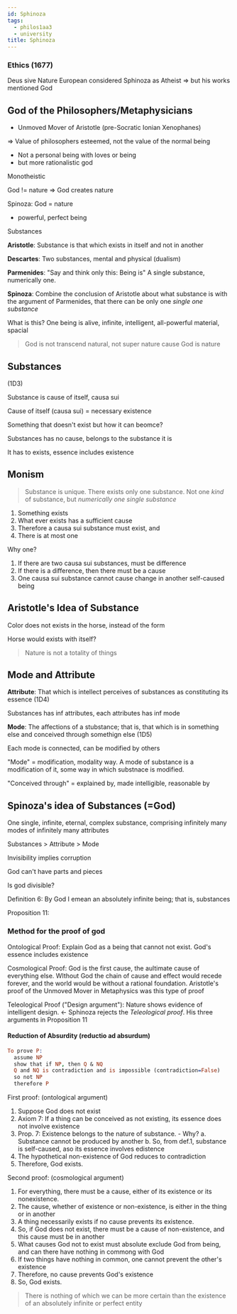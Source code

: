 ```yaml
---
id: Sphinoza
tags:
  - philos1aa3
  - university
title: Sphinoza
---
```


### Ethics (1677)

Deus sive Nature
European considered Sphinoza as Atheist => but his works mentioned God

## God of the Philosophers/Metaphysicians

- Unmoved Mover of Aristotle (pre-Socratic Ionian Xenophanes)

=> Value of philosophers esteemed, not the value of the normal being

- Not a personal being with loves or being
- but more rationalistic god

Monotheistic

God != nature => God creates nature

Spinoza: God = nature

- powerful, perfect being

Substances

**Aristotle**: Substance is that which exists in itself and not in another

**Descartes**: Two substances, mental and physical (dualism)

**Parmenides**: "Say and think only this: Being is" A single substance, numerically one.

**Spinoza**: Combine the conclusion of Aristotle about what substance is with the argument of Parmenides, that there can be only one _single one substance_

What is this?
One being is alive, infinite, intelligent, all-powerful
material, spacial

> God is not transcend natural, not super nature cause
> God is nature

## Substances

(1D3)

Substance is cause of itself, causa sui

Cause of itself (causa sui) = necessary existence

Something that doesn't exist but how it can beomce?

Substances has no cause, belongs to the substance it is

It has to exists, essence includes existence

## Monism

> Substance is unique. There exists only one substance. Not one _kind_ of substance, but _numerically one single substance_

1. Something exists
2. What ever exists has a sufficient cause
3. Therefore a causa sui substance must exist, and
4. There is at most one

Why one?

1. If there are two causa sui substances, must be difference
2. If there is a difference, then there must be a cause
3. One causa sui substance cannot cause change in another self-caused being

## Aristotle's Idea of Substance

Color does not exists in the horse, instead of the form

Horse would exists with itself?

> Nature is not a totality of things

## Mode and Attribute

**Attribute**: That which is intellect perceives of substances as constituting its essence (1D4)

Substances has inf attributes, each attributes has inf mode

**Mode**: The affections of a stubstance; that is, that which is in something else and conceived through somethign else (1D5)

Each mode is connected, can be modified by others

"Mode" = modification, modality way. A mode of substance is a modification of it, some way in which substnace is modified.

"Conceived through" = explained by, made intelligible, reasonable by

## Spinoza's idea of Substances (=God)

One single, infinite, eternal, complex substance, comprising infinitely many modes of infinitely many attributes

Substances > Attribute > Mode

Invisibility implies corruption

God can't have parts and pieces

Is god divisible?

Definition 6: By God I emean an absolutely infinite being; that is, substances

Proposition 11:

### Method for the proof of god

Ontological Proof: Explain God as a being that cannot not exist. God's essence includes existence

Cosmological Proof: God is the first cause, the aultimate cause of everything else. WIthout God the chain of cause and effect would recede forever, and the world would be without a rational foundation.
Aristotle's proof of the Unmoved Mover in Metaphysics was this type of proof

Teleological Proof ("Design argument"): Nature shows evidence of intelligent design. <- Sphinoza rejects the _Teleological proof_. His three arguments in Proposition 11

#### Reduction of Absurdity (reductio ad absurdum)

```prolog
To prove P:
  assume NP
  show that if NP, then Q & NQ
  Q and NQ is contradiction and is impossible (contradiction=False)
  so not NP
  therefore P
```

First proof: (ontological argument)

1. Suppose God does not exist
2. Axiom 7: If a thing can be conceived as not existing, its essence does not involve existence
3. Prop. 7: Existence belongs to the nature of substance. - Why?
   a. Substance cannot be produced by another
   b. So, from def.1, substance is self-caused, aso its essence involves edistence
4. The hypothetical non-existence of God reduces to contradiction
5. Therefore, God exists.

Second proof: (cosmological argument)

1. For everything, there must be a cause, either of its existence or its nonexistence.
2. The cause, whether of existence or non-existence, is either in the thing or in another
3. A thing necessarily exists if no cause prevents its existence.
4. So, if God does not exist, there must be a cause of non-existence, and this cause must be in another
5. What causes God not to exist must absolute exclude God from being, and can there have nothing in commong with God
6. If two things have nothing in common, one cannot prevent the other's existence
7. Therefore, no cause prevents God's existence
8. So, God exists.

> There is nothing of which we can be more certain than the existence of an absolutely infinite or perfect entity
